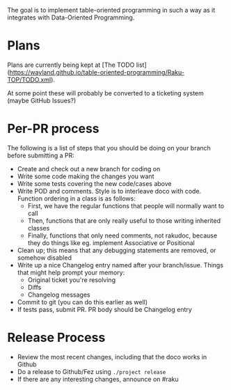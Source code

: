 The goal is to implement table-oriented programming in such a way as it 
integrates with Data-Oriented Programming.  

# Plans

Plans are currently being kept at [The TODO list]
(https://wayland.github.io/table-oriented-programming/Raku-TOP/TODO.xml).

At some point these will probably be converted to a ticketing system (maybe
GitHub Issues?)  

# Per-PR process

The following is a list of steps that you should be doing on your branch before
submitting a PR:

*	Create and check out a new branch for coding on
*	Write some code making the changes you want
*	Write some tests covering the new code/cases above
*	Write POD and comments.  Style is to interleave doco with code.  
	Function ordering in a class is as follows:
	*	First, we have the regular functions that people will 
		normally want to call
	*	Then, functions that are only really useful to those writing 
		inherited classes
	*	Finally, functions that only need comments, not rakudoc,
		because they do things like eg. implement Associative or 
		Positional
*	Clean up; this means that any debugging statements are removed, or
	somehow disabled
*	Write up a nice Changelog entry named after your branch/issue.  Things 
	that might help prompt your memory:
	*	Original ticket you're resolving
	*	Diffs
	*	Changelog messages
*	Commit to git (you can do this earlier as well)
*	If tests pass, submit PR.  PR body should be Changelog entry

# Release Process

*	Review the most recent changes, including that the doco works in 
	Github
*	Do a release to Github/Fez using `./project release`
*	If there are any interesting changes, announce on #raku
